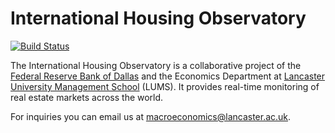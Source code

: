 # International Housing Observatory

[![Build Status](https://travis-ci.org/lancs-macro/international-housing-observatory.svg?branch=master)](https://travis-ci.org/lancs-macro/international-housing-observatory)

The International Housing Observatory is a collaborative project of the [Federal Reserve Bank of Dallas](https://www.dallasfed.org/institute/) and the Economics Department at [Lancaster University Management School](https://www.lancaster.ac.uk/lums/our-departments/economics/research/uk-housing-observatory/) (LUMS). It provides real-time monitoring of real estate markets across the world. 

For inquiries you can email us at [macroeconomics@lancaster.ac.uk](mailto:macroeconomics@lancaster.ac.uk).